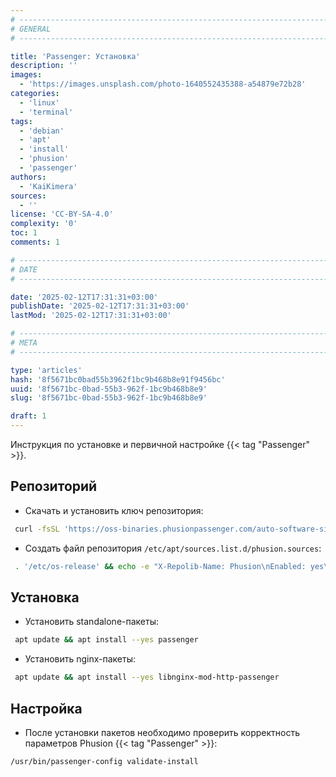 ```yaml
---
# -------------------------------------------------------------------------------------------------------------------- #
# GENERAL
# -------------------------------------------------------------------------------------------------------------------- #

title: 'Passenger: Установка'
description: ''
images:
  - 'https://images.unsplash.com/photo-1640552435388-a54879e72b28'
categories:
  - 'linux'
  - 'terminal'
tags:
  - 'debian'
  - 'apt'
  - 'install'
  - 'phusion'
  - 'passenger'
authors:
  - 'KaiKimera'
sources:
  - ''
license: 'CC-BY-SA-4.0'
complexity: '0'
toc: 1
comments: 1

# -------------------------------------------------------------------------------------------------------------------- #
# DATE
# -------------------------------------------------------------------------------------------------------------------- #

date: '2025-02-12T17:31:31+03:00'
publishDate: '2025-02-12T17:31:31+03:00'
lastMod: '2025-02-12T17:31:31+03:00'

# -------------------------------------------------------------------------------------------------------------------- #
# META
# -------------------------------------------------------------------------------------------------------------------- #

type: 'articles'
hash: '8f5671bc0bad55b3962f1bc9b468b8e91f9456bc'
uuid: '8f5671bc-0bad-55b3-962f-1bc9b468b8e9'
slug: '8f5671bc-0bad-55b3-962f-1bc9b468b8e9'

draft: 1
---
```


Инструкция по установке и первичной настройке {{< tag "Passenger" >}}.

<!--more-->

## Репозиторий

- Скачать и установить ключ репозитория:

```bash
 curl -fsSL 'https://oss-binaries.phusionpassenger.com/auto-software-signing-gpg-key.txt' | gpg --dearmor -o '/etc/apt/keyrings/phusion.gpg'
```

- Создать файл репозитория `/etc/apt/sources.list.d/phusion.sources`:

```bash
 . '/etc/os-release' && echo -e "X-Repolib-Name: Phusion\nEnabled: yes\nTypes: deb\nURIs: https://oss-binaries.phusionpassenger.com/apt/passenger\nSuites: ${VERSION_CODENAME}\nComponents: main\nArchitectures: $( dpkg --print-architecture )\nSigned-By: /etc/apt/keyrings/phusion.gpg\n" | tee '/etc/apt/sources.list.d/phusion.sources' > '/dev/null'
```

## Установка

- Установить standalone-пакеты:

```bash
 apt update && apt install --yes passenger
```

- Установить nginx-пакеты:

```bash
 apt update && apt install --yes libnginx-mod-http-passenger
```

## Настройка

- После установки пакетов необходимо проверить корректность параметров Phusion {{< tag "Passenger" >}}:

```bash
/usr/bin/passenger-config validate-install
```
